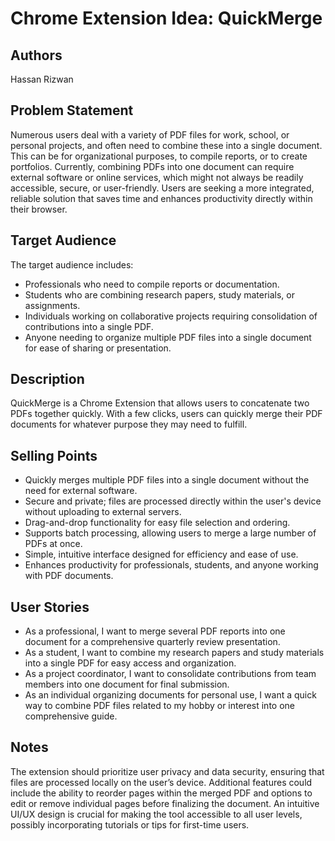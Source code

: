 # Chrome Extension Idea: QuickMerge

## Authors
Hassan Rizwan

## Problem Statement
Numerous users deal with a variety of PDF files for work, school, or personal projects, and often need to combine these into a single document. This can be for organizational purposes, to compile reports, or to create portfolios. Currently, combining PDFs into one document can require external software or online services, which might not always be readily accessible, secure, or user-friendly. Users are seeking a more integrated, reliable solution that saves time and enhances productivity directly within their browser.

## Target Audience
The target audience includes:
- Professionals who need to compile reports or documentation.
- Students who are combining research papers, study materials, or assignments.
- Individuals working on collaborative projects requiring consolidation of contributions into a single PDF.
- Anyone needing to organize multiple PDF files into a single document for ease of sharing or presentation.

## Description
QuickMerge is a Chrome Extension that allows users to concatenate two PDFs together quickly. With a few clicks, users can quickly merge their PDF documents for whatever purpose they may need to fulfill.

## Selling Points
- Quickly merges multiple PDF files into a single document without the need for external software.
- Secure and private; files are processed directly within the user's device without uploading to external servers.
- Drag-and-drop functionality for easy file selection and ordering.
- Supports batch processing, allowing users to merge a large number of PDFs at once.
- Simple, intuitive interface designed for efficiency and ease of use.
- Enhances productivity for professionals, students, and anyone working with PDF documents.

## User Stories
- As a professional, I want to merge several PDF reports into one document for a comprehensive quarterly review presentation.
- As a student, I want to combine my research papers and study materials into a single PDF for easy access and organization.
- As a project coordinator, I want to consolidate contributions from team members into one document for final submission.
- As an individual organizing documents for personal use, I want a quick way to combine PDF files related to my hobby or interest into one comprehensive guide.

## Notes
The extension should prioritize user privacy and data security, ensuring that files are processed locally on the user’s device. Additional features could include the ability to reorder pages within the merged PDF and options to edit or remove individual pages before finalizing the document. An intuitive UI/UX design is crucial for making the tool accessible to all user levels, possibly incorporating tutorials or tips for first-time users.
